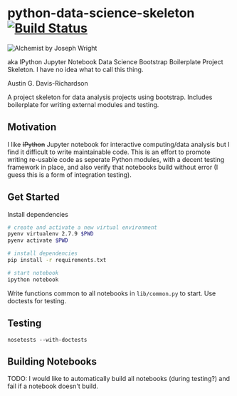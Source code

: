 # python-data-science-skeleton [![Build Status](https://travis-ci.org/audy/python-data-science-skeleton.svg?branch=master)](https://travis-ci.org/audy/python-data-science-skeleton)


![Alchemist by Joseph Wright](http://i.imgur.com/157olho.jpg)

aka IPython Jupyter Notebook Data Science Bootstrap Boilerplate Project
Skeleton. I have no idea what to call this thing.

Austin G. Davis-Richardson

A project skeleton for data analysis projects using bootstrap. Includes
boilerplate for writing external modules and testing.

## Motivation

I like ~~IPython~~ Jupyter notebook for interactive computing/data analysis but
I find it difficult to write maintainable code. This is an effort to promote
writing re-usable code as seperate Python modules, with a decent testing
framework in place, and also verify that notebooks build without error (I guess
this is a form of integration testing).

## Get Started

Install dependencies

```sh
# create and activate a new virtual environment
pyenv virtualenv 2.7.9 $PWD
pyenv activate $PWD

# install dependencies
pip install -r requirements.txt

# start notebook
ipython notebook
```

Write functions common to all notebooks in `lib/common.py` to start. Use
doctests for testing.

## Testing

`nosetests --with-doctests`

## Building Notebooks

TODO: I would like to automatically build all notebooks (during testing?) and
fail if a notebook doesn't build.
